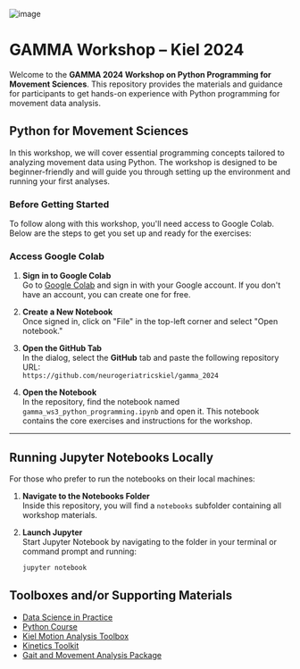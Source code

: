 ![image](https://github.com/user-attachments/assets/b4fb3ea6-d7cb-4088-a30a-fd7bdbc155c3)

# GAMMA Workshop – Kiel 2024
Welcome to the **GAMMA 2024 Workshop on Python Programming for Movement Sciences**. This repository provides the materials and guidance for participants to get hands-on experience with Python programming for movement data analysis.

## Python for Movement Sciences

In this workshop, we will cover essential programming concepts tailored to analyzing movement data using Python. The workshop is designed to be beginner-friendly and will guide you through setting up the environment and running your first analyses.

### Before Getting Started

To follow along with this workshop, you'll need access to Google Colab. Below are the steps to get you set up and ready for the exercises:

### Access Google Colab

1. **Sign in to Google Colab**  
   Go to [Google Colab](https://colab.research.google.com/) and sign in with your Google account. If you don't have an account, you can create one for free.
   
2. **Create a New Notebook**  
   Once signed in, click on "File" in the top-left corner and select "Open notebook."

3. **Open the GitHub Tab**  
   In the dialog, select the **GitHub** tab and paste the following repository URL:  
   `https://github.com/neurogeriatricskiel/gamma_2024`

4. **Open the Notebook**  
   In the repository, find the notebook named `gamma_ws3_python_programming.ipynb` and open it. This notebook contains the core exercises and instructions for the workshop.

---

## Running Jupyter Notebooks Locally

For those who prefer to run the notebooks on their local machines:

1. **Navigate to the Notebooks Folder**  
   Inside this repository, you will find a `notebooks` subfolder containing all workshop materials.

2. **Launch Jupyter**  
   Start Jupyter Notebook by navigating to the folder in your terminal or command prompt and running:
   ```bash
   jupyter notebook

## Toolboxes and/or Supporting Materials
- [Data Science in Practice](https://datascienceinpractice.github.io/docs/index.html)
- [Python Course](https://fabridamicelli.github.io/python-course/)
- [Kiel Motion Analysis Toolbox](https://neurogeriatricskiel.github.io/KielMAT/)
- [Kinetics Toolkit](https://kineticstoolkit.uqam.ca/doc/index.php)
- [Gait and Movement Analysis Package](https://github.com/mad-lab-fau/gaitmap)

